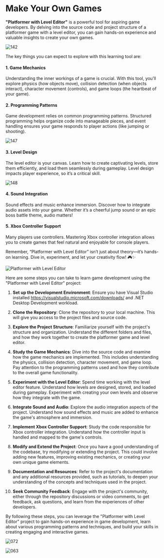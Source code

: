 # Make Your Own Games



**"Platformer with Level Editor"** is a powerful tool for aspiring game developers. By delving into the source code and project structure of a platformer game with a level editor, you can gain hands-on experience and valuable insights to create your own games.

![142](https://github.com/JoeLumbley/Platformer-with-Level-Editor/assets/77564255/42745952-f5b1-4c03-ac29-c8aec178c5cb)



The key things you can expect to explore with this learning tool are:

#### 1. Game Mechanics
Understanding the inner workings of a game is crucial. With this tool, you’ll explore physics (how objects move), collision detection (when objects interact), character movement (controls), and game loops (the heartbeat of your game).

#### 2. Programming Patterns
Game development relies on common programming patterns. Structured programming helps organize code into manageable pieces, and event handling ensures your game responds to player actions (like jumping or shooting).

![147](https://github.com/JoeLumbley/Platformer-with-Level-Editor/assets/77564255/413d8e76-00c3-4ab4-9d1b-0c0ef09c5910)



#### 3. Level Design
The level editor is your canvas. Learn how to create captivating levels, store them efficiently, and load them seamlessly during gameplay. Level design impacts player experience, so it’s a critical skill.

![148](https://github.com/JoeLumbley/Platformer-with-Level-Editor/assets/77564255/fa8d1d5a-ff98-4c92-b4e5-83c68f1e64bc)





#### 4. Sound Integration
Sound effects and music enhance immersion. Discover how to integrate audio assets into your game.
Whether it’s a cheerful jump sound or an epic boss battle theme, audio matters!

#### 5. Xbox Controller Support
Many players use controllers. Mastering Xbox controller integration allows you to create games that feel natural and enjoyable for console players.


Remember, “Platformer with Level Editor” isn’t just about theory—it’s hands-on learning. Dive in, experiment, and let your creativity flow! 🎮✨







![Platformer with Level Editor](https://github.com/JoeLumbley/Platformer-with-Level-Editor/assets/77564255/9c8fc9e2-5e4f-4f1f-a544-8b5b3a6ad385)







Here are some steps you can take to learn game development using the "Platformer with Level Editor" project:


1. **Set up the Development Environment**: Ensure you have Visual Studio installed https://visualstudio.microsoft.com/downloads/ and .NET Desktop Development workload.

2. **Clone the Repository**: Clone the repository to your local machine. This will give you access to the project files and source code.

3. **Explore the Project Structure**: Familiarize yourself with the project's structure and organization. Understand the different folders and files, and how they work together to create the platformer game and level editor.

4. **Study the Game Mechanics**: Dive into the source code and examine how the game mechanics are implemented. This includes understanding the physics, collision detection, character movement, and game loop. Pay attention to the programming patterns used and how they contribute to the overall game functionality.

5. **Experiment with the Level Editor**: Spend time working with the level editor feature. Understand how levels are designed, stored, and loaded during gameplay. Experiment with creating your own levels and observe how they integrate with the game.

6. **Integrate Sound and Audio**: Explore the audio integration aspects of the project. Understand how sound effects and music are added to enhance the game's atmosphere and immersion.

7. **Implement Xbox Controller Support**: Study the code responsible for Xbox controller integration. Understand how the controller input is handled and mapped to the game's controls.

8. **Modify and Extend the Project**: Once you have a good understanding of the codebase, try modifying or extending the project. This could involve adding new features, improving existing mechanics, or creating your own unique game elements.

9. **Documentation and Resources**: Refer to the project's documentation and any additional resources provided, such as tutorials, to deepen your understanding of the concepts and techniques used in the project.

10. **Seek Community Feedback**: Engage with the project's community, either through the repository discussions or video comments, to get feedback, ask questions, and learn from the experiences of other developers.

By following these steps, you can leverage the "Platformer with Level Editor" project to gain hands-on experience in game development, learn about various programming patterns and techniques, and build your skills in creating engaging and interactive games.



![072](https://github.com/JoeLumbley/Platformer-with-Level-Editor/assets/77564255/c4ae4c4c-7641-4a9f-96d5-c19805fdcc01)






![063](https://github.com/JoeLumbley/Platformer-with-Level-Editor/assets/77564255/c55ed39f-9a4e-43d6-84a0-f5c364f224d9)



































